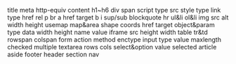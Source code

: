 title
meta http-equiv content
h1~h6
div
span
script type src
style type
link type href rel
p
br
a href target
b
i
sup/sub
blockquote
hr
ul&li
ol&li
img src alt width height usemap
map&area shape coords href target
object&param type data width height name value
iframe src height width
table
tr&td rowspan colspan
form action method enctype
input type value maxlength checked multiple
textarea rows cols
select&option value selected
article
aside
footer
header
section
nav